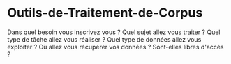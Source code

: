 # Outils-de-Traitement-de-Corpus

Dans quel besoin vous inscrivez vous ?
Quel sujet allez vous traiter ?
Quel type de tâche allez vous réaliser ?
Quel type de données allez vous exploiter ?
Où allez vous récupérer vos données ?
Sont-elles libres d'accès ?

